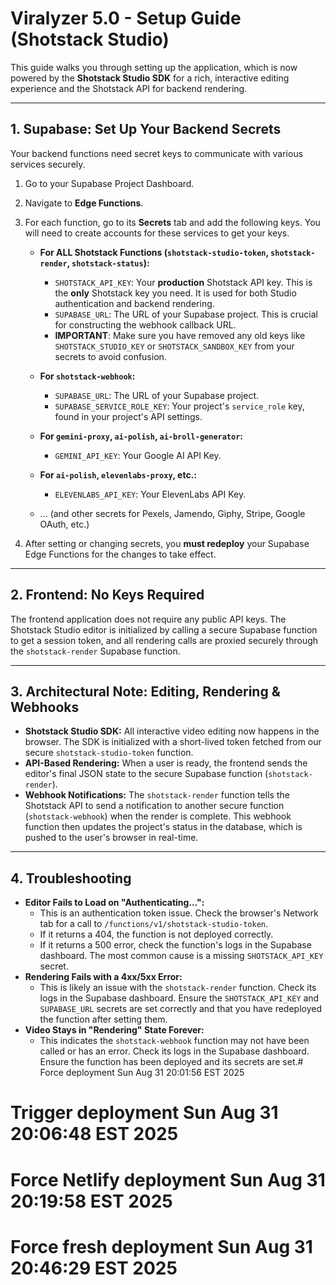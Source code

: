 # Viralyzer 5.0 - Setup Guide (Shotstack Studio)

This guide walks you through setting up the application, which is now powered by the **Shotstack Studio SDK** for a rich, interactive editing experience and the Shotstack API for backend rendering.

---

## 1. Supabase: Set Up Your Backend Secrets

Your backend functions need secret keys to communicate with various services securely.

1.  Go to your Supabase Project Dashboard.
2.  Navigate to **Edge Functions**.
3.  For each function, go to its **Secrets** tab and add the following keys. You will need to create accounts for these services to get your keys.

    *   **For ALL Shotstack Functions (`shotstack-studio-token`, `shotstack-render`, `shotstack-status`):**
        *   `SHOTSTACK_API_KEY`: Your **production** Shotstack API key. This is the **only** Shotstack key you need. It is used for both Studio authentication and backend rendering.
        *   `SUPABASE_URL`: The URL of your Supabase project. This is crucial for constructing the webhook callback URL.
        *   **IMPORTANT**: Make sure you have removed any old keys like `SHOTSTACK_STUDIO_KEY` or `SHOTSTACK_SANDBOX_KEY` from your secrets to avoid confusion.

    *   **For `shotstack-webhook`:**
        *   `SUPABASE_URL`: The URL of your Supabase project.
        *   `SUPABASE_SERVICE_ROLE_KEY`: Your project's `service_role` key, found in your project's API settings.

    *   **For `gemini-proxy`, `ai-polish`, `ai-broll-generator`:**
        *   `GEMINI_API_KEY`: Your Google AI API Key.
    
    *   **For `ai-polish`, `elevenlabs-proxy`, etc.:**
        *   `ELEVENLABS_API_KEY`: Your ElevenLabs API Key.
    
    *   ... (and other secrets for Pexels, Jamendo, Giphy, Stripe, Google OAuth, etc.)

4.  After setting or changing secrets, you **must redeploy** your Supabase Edge Functions for the changes to take effect.

---

## 2. Frontend: No Keys Required

The frontend application does not require any public API keys. The Shotstack Studio editor is initialized by calling a secure Supabase function to get a session token, and all rendering calls are proxied securely through the `shotstack-render` Supabase function.

---

## 3. Architectural Note: Editing, Rendering & Webhooks

-   **Shotstack Studio SDK:** All interactive video editing now happens in the browser. The SDK is initialized with a short-lived token fetched from our secure `shotstack-studio-token` function.
-   **API-Based Rendering:** When a user is ready, the frontend sends the editor's final JSON state to the secure Supabase function (`shotstack-render`).
-   **Webhook Notifications:** The `shotstack-render` function tells the Shotstack API to send a notification to another secure function (`shotstack-webhook`) when the render is complete. This webhook function then updates the project's status in the database, which is pushed to the user's browser in real-time.

---

## 4. Troubleshooting

-   **Editor Fails to Load on "Authenticating...":**
    -   This is an authentication token issue. Check the browser's Network tab for a call to `/functions/v1/shotstack-studio-token`.
    -   If it returns a 404, the function is not deployed correctly.
    -   If it returns a 500 error, check the function's logs in the Supabase dashboard. The most common cause is a missing `SHOTSTACK_API_KEY` secret.
-   **Rendering Fails with a 4xx/5xx Error:**
    -   This is likely an issue with the `shotstack-render` function. Check its logs in the Supabase dashboard. Ensure the `SHOTSTACK_API_KEY` and `SUPABASE_URL` secrets are set correctly and that you have redeployed the function after setting them.
-   **Video Stays in "Rendering" State Forever:**
    -   This indicates the `shotstack-webhook` function may not have been called or has an error. Check its logs in the Supabase dashboard. Ensure the function has been deployed and its secrets are set.# Force deployment Sun Aug 31 20:01:56 EST 2025
# Trigger deployment Sun Aug 31 20:06:48 EST 2025
# Force Netlify deployment Sun Aug 31 20:19:58 EST 2025
# Force fresh deployment Sun Aug 31 20:46:29 EST 2025
